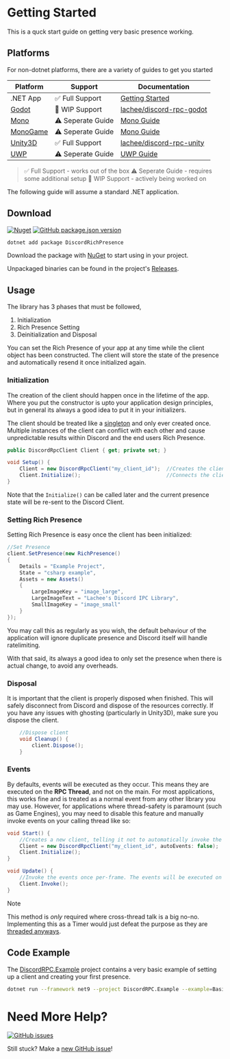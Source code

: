 # Getting Started
This is a quck start guide on getting very basic presence working.

## Platforms
For non-dotnet platforms, there are a variety of guides to get you started

| Platform | Support | Documentation |
|----------|---------|---------------|
| .NET App | ✅ Full Support | [Getting Started](./introduction.md#download) |
| [Godot](https://godotengine.org/) | 🚧 WIP Support | [lachee/discord-rpc-godot](https://github.com/Lachee/discord-rpc-godot/) |
| [Mono](https://www.mono-project.com/) | ⚠️ Seperate Guide | [Mono Guide](./mono.md) |
| [MonoGame](https://monogame.net/) | ⚠️ Seperate Guide | [Mono Guide](./mono.md) |
| [Unity3D](https://unity.com/) | ✅ Full Support | [lachee/discord-rpc-unity](https://github.com/lachee/discord-rpc-unity/) |
| [UWP](https://learn.microsoft.com/en-us/windows/uwp/get-started/universal-application-platform-guide) | ⚠️ Seperate Guide | [UWP Guide](./uwp.md) |

> ✅ Full Support - works out of the box
> ⚠️ Seperate Guide - requires some additional setup
> 🚧 WIP Support - actively being worked on


The following guide will assume a standard .NET application.

## Download

[![Nuget](https://img.shields.io/nuget/v/DiscordRichPresence.svg)](https://www.nuget.org/packages/DiscordRichPresence/)
[![GitHub package.json version](https://img.shields.io/github/package-json/v/lachee/discord-rpc-csharp?label=Release)](https://github.com/Lachee/discord-rpc-csharp/tags)

```sh
dotnet add package DiscordRichPresence
```

Download the package with [NuGet](https://www.nuget.org/packages/DiscordRichPresence/) to start using in your project.

Unpackaged binaries can be found in the project's [Releases](https://github.com/Lachee/discord-rpc-csharp/releases).

## Usage

The library has 3 phases that must be followed,

1. Initialization
2. Rich Presence Setting
3. Deinitialization and Disposal

You can set the Rich Presence of your app at any time while the client object has been constructed. The client will store the state of the presence and automatically resend it once initialized again.

### Initialization

The creation of the client should happen once in the lifetime of the app. Where you put the constructor is upto your application design principles, but in general its always a good idea to put it in your initializers.

The client should be treated like a [singleton](https://stackoverflow.com/a/2155713/5010271) and only ever created once. Multiple instances of the client can conflict with each other and cause unpredictable results within Discord and the end users Rich Presence.

```cs
public DiscordRpcClient Client { get; private set; }

void Setup() {
	Client = new DiscordRpcClient("my_client_id");	//Creates the client
	Client.Initialize();							//Connects the client
}
```

Note that the `Initialize()` can be called later and the current presence state will be re-sent to the Discord Client.


### Setting Rich Presence

Setting Rich Presence is easy once the client has been initialized:

```cs
//Set Presence
client.SetPresence(new RichPresence()
{
	Details = "Example Project",
	State = "csharp example",
	Assets = new Assets()
	{
		LargeImageKey = "image_large",
		LargeImageText = "Lachee's Discord IPC Library",
		SmallImageKey = "image_small"
	}
});
```

You may call this as regularly as you wish, the default behaviour of the application will ignore duplicate presence and Discord itself will handle ratelimiting. 

With that said, its always a good idea to only set the presence when there is actual change, to avoid any overheads. 

### Disposal

It is important that the client is properly disposed when finished. This will safely disconnect from Discord and dispose of the resources correctly. If you have any issues with ghosting (particularly in Unity3D), make sure you dispose the client.

```cs
	//Dispose client
	void Cleanup() {
		client.Dispose();
	}
```


### Events

By defaults, events will be executed as they occur. This means they are executed on the **RPC Thread**, and not on the main. For most applications, this works fine and is treated as a normal event from any other library you may use. However, for applications where thread-safety is paramount (such as Game Engines), you may need to disable this feature and manually invoke events on your calling thread like so:

```cs
void Start() {
	//Creates a new client, telling it not to automatically invoke the events on RPC thread.
	Client = new DiscordRpcClient("my_client_id", autoEvents: false);
	Client.Initialize();
}

void Update() {
	//Invoke the events once per-frame. The events will be executed on calling thread.
	Client.Invoke();
}
```

> [!NOTE]
> This method is _only_ required where cross-thread talk is a big no-no. 
> Implementing this as a Timer would just defeat the purpose as they are [threaded anyways](https://stackoverflow.com/questions/1435876/do-c-sharp-timers-elapse-on-a-separate-thread).


## Code Example

The [DiscordRPC.Example](https://github.com/Lachee/discord-rpc-csharp/blob/master/DiscordRPC.Example/Basic.cs) project contains a very basic example of setting up a client and creating your first presence.

```sh
dotnet run --framework net9 --project DiscordRPC.Example --example=Basic
```

# Need More Help?

[![GitHub issues](https://img.shields.io/github/issues-raw/lachee/discord-rpc-csharp.svg?color=green&label=issues%20opened&logo=github)](https://github.com/Lachee/discord-rpc-csharp/issues)

Still stuck? Make a [new GitHub issue](https://github.com/Lachee/discord-rpc-csharp/issues/new)! 
